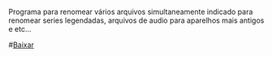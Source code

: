 ﻿Programa para renomear vários arquivos simultaneamente
indicado para renomear series legendadas, arquivos de audio para aparelhos mais antigos e etc...

#[Baixar](https://github.com/97pedros/Renomeador/releases/download/beta/Renomeador.zip)